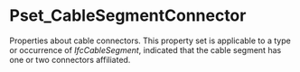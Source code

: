 # Pset_CableSegmentConnector

Properties about cable connectors. This property set is applicable to a type or occurrence of _IfcCableSegment_, indicated that the cable segment has one or two connectors affiliated.
<!-- end of short definition -->

